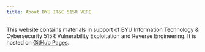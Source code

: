 ```yaml
---
title: About BYU IT&C 515R VERE
---
```


This website contains materials in support of BYU Information Technology & Cybersecurity 515R Vulnerability Exploitation and Reverse Engineering. It is hosted on [GitHub Pages](https://pages.github.com/).